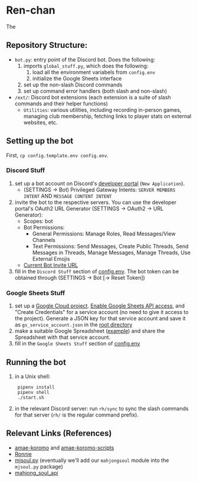 # Ren-chan

The 

## Repository Structure:
- `bot.py`: entry point of the Discord bot. Does the following:
    1. imports `global_stuff.py`, which does the following:
        1. load all the environment variabels from `config.env`
        1. initialize the Google Sheets interface
    1. set up the non-slash Discord commands
    1. set up command error handlers (both slash and non-slash)
- `/ext/`: Discord bot extensions (each extension is a suite of slash commands and their helper functions)
    - `Utilities`: various utilities, including recording in-person games, managing club membership, fetching links to player stats on external websites, etc.

## Setting up the bot
First, `cp config.template.env config.env`.
### Discord Stuff
1. set up a bot account on Discord's [developer portal](https://discord.com/developers/applications) (`New Application`).
    - (SETTINGS -> Bot) Privileged Gateway Intents: `SERVER MEMBERS INTENT` AND `MESSAGE CONTENT INTENT`
1. invite the bot to the respective servers. You can use the developer portal's OAuth2 URL Generator (SETTINGS -> OAuth2 -> URL Generator):
    - Scopes: bot
    - Bot Permissions:
        * General Permissions: Manage Roles, Read Messages/View Channels
        * Text Permissions: Send Messages, Create Public Threads, Send Messages in Threads, Manage Messages, Manage Threads, Use External Emojis
    - [Current Bot Invite URL](https://discord.com/oauth2/authorize?client_id=1264000694369910834&permissions=326686223360&integration_type=0&scope=bot)
1. fill in the `Discord Stuff` section of [config.env](config.env). The bot token can be obtained through (SETTINGS -> Bot \[-> Reset Token\])
### Google Sheets Stuff
1. set up a [Google Cloud project](https://console.cloud.google.com/). [Enable Google Sheets API access](https://console.cloud.google.com/apis/library/sheets.googleapis.com), and "Create Credentials" for a service account (no need to give it access to the project). Generate a JSON key for that service account and save it as `gs_service_account.json` in the [root directory]
1. make a suitable Google Spreadsheet ([example](https://docs.google.com/spreadsheets/d/1pXlGjyz165S62-3-4ZXxit4Ci0yW8piVfbVObtjg7Is/edit?usp=sharing)) and share the Spreadsheet with that service account.
1. fill in the `Google Sheets Stuff` section of [config.env](config.env)

## Running the bot
1. in a Unix shell:

        pipenv install
        pipenv shell
        ./start.sh
1. in the relevant Discord server: run `rh/sync` to sync the slash commands for that server (`rh/` is the regular command prefix).

## Relevant Links (References)
- [amae-koromo](https://github.com/SAPikachu/amae-koromo) and [amae-koromo-scripts](https://github.com/SAPikachu/amae-koromo-scripts)
- [Ronnie](https://github.com/RiichiNomi/ronnie)
- [mjsoul.py](https://github.com/RiichiNomi/mjsoul.py) (eventually we'll add our `mahjongsoul` module into the `mjsoul.py` package)
- [mahjong_soul_api](https://github.com/MahjongRepository/mahjong_soul_api/)

[root directory]: /
